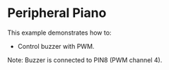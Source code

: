 # Peripheral Piano

This example demonstrates how to:

* Control buzzer with PWM.

Note: Buzzer is connected to PIN8 (PWM channel 4).
